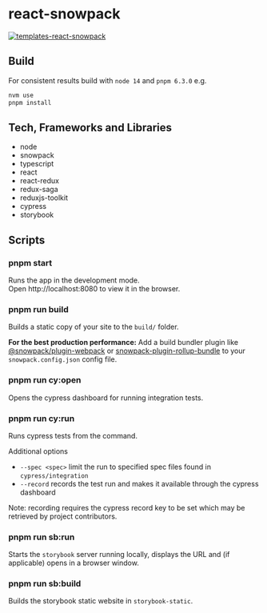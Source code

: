 # react-snowpack

[![templates-react-snowpack](https://img.shields.io/endpoint?url=https://dashboard.cypress.io/badge/simple/ijbv8d&style=flat&logo=cypress)](https://dashboard.cypress.io/projects/ijbv8d/runs)

## Build

For consistent results build with `node 14` and `pnpm 6.3.0` e.g.
```bash
nvm use
pnpm install
```

## Tech, Frameworks and Libraries

- node
- snowpack
- typescript
- react
- react-redux
- redux-saga
- reduxjs-toolkit
- cypress
- storybook

## Scripts

### pnpm start

Runs the app in the development mode.  
Open http://localhost:8080 to view it in the browser.

### pnpm run build

Builds a static copy of your site to the `build/` folder.

**For the best production performance:** Add a build bundler plugin like [@snowpack/plugin-webpack](https://github.com/snowpackjs/snowpack/tree/main/plugins/plugin-webpack) or [snowpack-plugin-rollup-bundle](https://github.com/ParamagicDev/snowpack-plugin-rollup-bundle) to your `snowpack.config.json` config file.

### pnpm run cy:open

Opens the cypress dashboard for running integration tests.

### pnpm run cy:run

Runs cypress tests from the command.

Additional options
- `--spec <spec>` limit the run to specified spec files found in `cypress/integration`
- `--record` records the test run and makes it available through the cypress dashboard

Note: recording requires the cypress record key to be set which may be retrieved by project contributors.

### pnpm run sb:run

Starts the `storybook` server running locally, displays the URL and (if applicable) opens in a browser window.

### pnpm run sb:build

Builds the storybook static website in `storybook-static`.